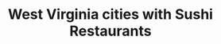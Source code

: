 ---
layout: state
title: West Virginia cities with Sushi Restaurants
permalink: /west-virginia/
stateAbbr: WV
stateName: West Virginia
place_type: Sushi Restaurant
---
